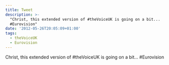 ```yaml
---
title: Tweet
description: >-
  "Christ, this extended version of #theVoiceUK is going on a bit...
  #Eurovision"
date: '2012-05-26T20:05:09+01:00'
tags:
  - theVoiceUK
  - Eurovision
---
```

Christ, this extended version of #theVoiceUK is going on a bit... #Eurovision
